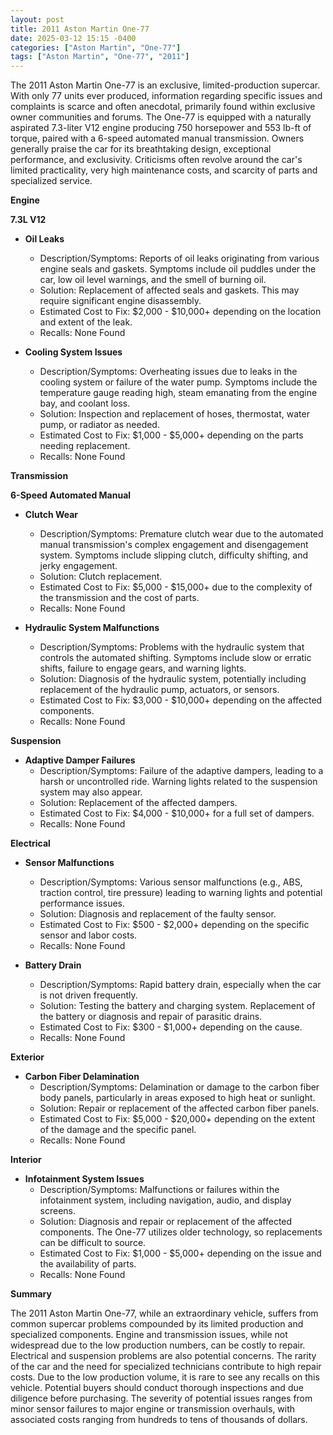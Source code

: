 ```yaml
---
layout: post
title: 2011 Aston Martin One-77
date: 2025-03-12 15:15 -0400
categories: ["Aston Martin", "One-77"]
tags: ["Aston Martin", "One-77", "2011"]
---
```

The 2011 Aston Martin One-77 is an exclusive, limited-production supercar. With only 77 units ever produced, information regarding specific issues and complaints is scarce and often anecdotal, primarily found within exclusive owner communities and forums. The One-77 is equipped with a naturally aspirated 7.3-liter V12 engine producing 750 horsepower and 553 lb-ft of torque, paired with a 6-speed automated manual transmission. Owners generally praise the car for its breathtaking design, exceptional performance, and exclusivity. Criticisms often revolve around the car's limited practicality, very high maintenance costs, and scarcity of parts and specialized service.

**Engine**

**7.3L V12**

*   **Oil Leaks**
    *   Description/Symptoms: Reports of oil leaks originating from various engine seals and gaskets. Symptoms include oil puddles under the car, low oil level warnings, and the smell of burning oil.
    *   Solution: Replacement of affected seals and gaskets. This may require significant engine disassembly.
    *   Estimated Cost to Fix: $2,000 - $10,000+ depending on the location and extent of the leak.
    *   Recalls: None Found

*   **Cooling System Issues**
    *   Description/Symptoms: Overheating issues due to leaks in the cooling system or failure of the water pump. Symptoms include the temperature gauge reading high, steam emanating from the engine bay, and coolant loss.
    *   Solution: Inspection and replacement of hoses, thermostat, water pump, or radiator as needed.
    *   Estimated Cost to Fix: $1,000 - $5,000+ depending on the parts needing replacement.
    *   Recalls: None Found

**Transmission**

**6-Speed Automated Manual**

*   **Clutch Wear**
    *   Description/Symptoms: Premature clutch wear due to the automated manual transmission's complex engagement and disengagement system. Symptoms include slipping clutch, difficulty shifting, and jerky engagement.
    *   Solution: Clutch replacement.
    *   Estimated Cost to Fix: $5,000 - $15,000+ due to the complexity of the transmission and the cost of parts.
    *   Recalls: None Found

*   **Hydraulic System Malfunctions**
    *   Description/Symptoms: Problems with the hydraulic system that controls the automated shifting. Symptoms include slow or erratic shifts, failure to engage gears, and warning lights.
    *   Solution: Diagnosis of the hydraulic system, potentially including replacement of the hydraulic pump, actuators, or sensors.
    *   Estimated Cost to Fix: $3,000 - $10,000+ depending on the affected components.
    *   Recalls: None Found

**Suspension**

*   **Adaptive Damper Failures**
    *   Description/Symptoms: Failure of the adaptive dampers, leading to a harsh or uncontrolled ride. Warning lights related to the suspension system may also appear.
    *   Solution: Replacement of the affected dampers.
    *   Estimated Cost to Fix: $4,000 - $10,000+ for a full set of dampers.
    *   Recalls: None Found

**Electrical**

*   **Sensor Malfunctions**
    *   Description/Symptoms: Various sensor malfunctions (e.g., ABS, traction control, tire pressure) leading to warning lights and potential performance issues.
    *   Solution: Diagnosis and replacement of the faulty sensor.
    *   Estimated Cost to Fix: $500 - $2,000+ depending on the specific sensor and labor costs.
    *   Recalls: None Found

*   **Battery Drain**
    *   Description/Symptoms: Rapid battery drain, especially when the car is not driven frequently.
    *   Solution: Testing the battery and charging system. Replacement of the battery or diagnosis and repair of parasitic drains.
    *   Estimated Cost to Fix: $300 - $1,000+ depending on the cause.
    *   Recalls: None Found

**Exterior**

*   **Carbon Fiber Delamination**
    *   Description/Symptoms: Delamination or damage to the carbon fiber body panels, particularly in areas exposed to high heat or sunlight.
    *   Solution: Repair or replacement of the affected carbon fiber panels.
    *   Estimated Cost to Fix: $5,000 - $20,000+ depending on the extent of the damage and the specific panel.
    *   Recalls: None Found

**Interior**

*   **Infotainment System Issues**
    *   Description/Symptoms: Malfunctions or failures within the infotainment system, including navigation, audio, and display screens.
    *   Solution: Diagnosis and repair or replacement of the affected components. The One-77 utilizes older technology, so replacements can be difficult to source.
    *   Estimated Cost to Fix: $1,000 - $5,000+ depending on the issue and the availability of parts.
    *   Recalls: None Found

**Summary**

The 2011 Aston Martin One-77, while an extraordinary vehicle, suffers from common supercar problems compounded by its limited production and specialized components. Engine and transmission issues, while not widespread due to the low production numbers, can be costly to repair. Electrical and suspension problems are also potential concerns. The rarity of the car and the need for specialized technicians contribute to high repair costs. Due to the low production volume, it is rare to see any recalls on this vehicle. Potential buyers should conduct thorough inspections and due diligence before purchasing. The severity of potential issues ranges from minor sensor failures to major engine or transmission overhauls, with associated costs ranging from hundreds to tens of thousands of dollars.

